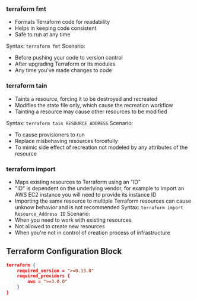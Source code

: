 
### terraform fmt

- Formats Terraform code for readability
- Helps in keeping code consistent
- Safe to run at any time

Syntax: `terraform fmt`
Scenario:
- Before pushing your code to version control
- After upgrading Terraform or its modules
- Any time you've made changes to code

### terraform tain

- Taints a resource, forcing it to be destroyed and recreated
- Modifies the state file only, which cause the recreation workflow
- Tainting a resource may cause other resources to be modified

Syntax: `terraform tain RESOURCE_ADDRESS`
Scenario:
- To cause provisioners to run
- Replace misbehaving resources forcefully
- To mimic side effect of recreation not modeled by any attributes of the resource

### terraform import

- Maps existing resources to Terraform using an "ID"
- "ID" is dependent on the underlying vendor, for example to import an AWS EC2 instance you will need to provide its instance ID
- Importing the same resource to multiple Terraform resources can cause unknow behavior and is not recommended
Syntax: `terraform import Resource_Address ID`
Scenario:
- When you need to work with existing resources
- Not allowed to create new resources
- When you're not in control of creation process of infrastructure

## Terraform Configuration Block

```json
terraform {
	required_version = ">=0.13.0"
	required_providers {
		aws = ">=3.0.0"
	}
}
```